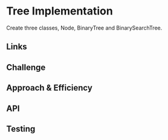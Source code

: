 # Tree Implementation
 Create three classes, Node, BinaryTree and BinarySearchTree.
    
## Links

    
## Challenge
    
<!-- Description of the challenge -->
    
## Approach & Efficiency
    
<!-- What approach did you take? Why? What is the Big O space/time for this approach? -->
    
## API
    
<!-- Description of each method publicly available to your Tree classes -->
    
## Testing
    
<!-- Description of how to run your tests -->
